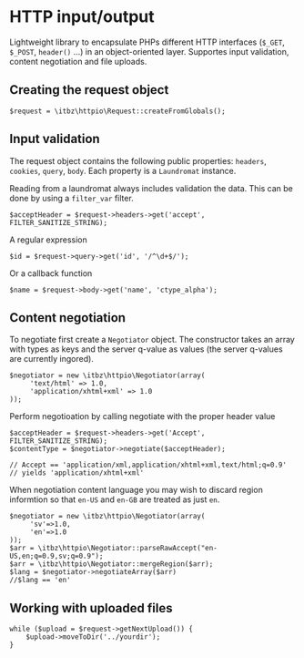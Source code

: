 HTTP input/output
=================

Lightweight library to encapsulate PHPs different HTTP interfaces (`$_GET`,
`$_POST`, `header()` ...) in an object-oriented layer. Supportes input
validation, content negotiation and file uploads.


## Creating the request object

    $request = \itbz\httpio\Request::createFromGlobals();


## Input validation

The request object contains the following public properties: `headers`,
`cookies`, `query`, `body`. Each property is a `Laundromat` instance.

Reading from a laundromat always includes validation the data. This can be done
by using a `filter_var` filter.

    $acceptHeader = $request->headers->get('accept', FILTER_SANITIZE_STRING);

A regular expression

    $id = $request->query->get('id', '/^\d+$/');

Or a callback function

    $name = $request->body->get('name', 'ctype_alpha');


## Content negotiation

To negotiate first create a `Negotiator` object. The constructor takes an array
with types as keys and the server q-value as values (the server q-values are
currently ingored).

    $negotiator = new \itbz\httpio\Negotiator(array(
         'text/html' => 1.0,
         'application/xhtml+xml' => 1.0
    ));

Perform negotioation by calling negotiate with the proper header value
    
    $acceptHeader = $request->headers->get('Accept', FILTER_SANITIZE_STRING);
    $contentType = $negotiator->negotiate($acceptHeader);
    
    // Accept == 'application/xml,application/xhtml+xml,text/html;q=0.9'
    // yields 'application/xhtml+xml'

When negotiation content language you may wish to discard region informtion so
that `en-US` and `en-GB` are treated as just `en`.

    $negotiator = new \itbz\httpio\Negotiator(array(
         'sv'=>1.0,
         'en'=>1.0
    ));
    $arr = \itbz\httpio\Negotiator::parseRawAccept("en-US,en;q=0.9,sv;q=0.9");
    $arr = \itbz\httpio\Negotiator::mergeRegion($arr);
    $lang = $negotiator->negotiateArray($arr)
    //$lang == 'en'

## Working with uploaded files

    while ($upload = $request->getNextUpload()) {
        $upload->moveToDir('../yourdir');
    }

